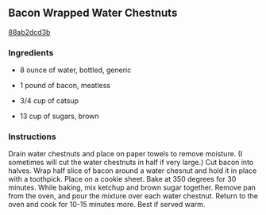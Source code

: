 ## Bacon Wrapped Water Chestnuts

[88ab2dcd3b](http://tastykitchen.com/recipes/appetizers-and-snacks/bacon-wrapped-water-chestnuts-3/)

### Ingredients

 - 8 ounce of water, bottled, generic

 - 1 pound of bacon, meatless

 - 3/4 cup of catsup

 - 13 cup of sugars, brown

### Instructions

Drain water chestnuts and place on paper towels to remove moisture. (I sometimes will cut the water chestnuts in half if very large.) Cut bacon into halves. Wrap half slice of bacon around a water chesnut and hold it in place with a toothpick. Place on a cookie sheet. Bake at 350 degrees for 30 minutes. While baking, mix ketchup and brown sugar together. Remove pan from the oven, and pour the mixture over each water chestnut. Return to the oven and cook for 10-15 minutes more. Best if served warm.